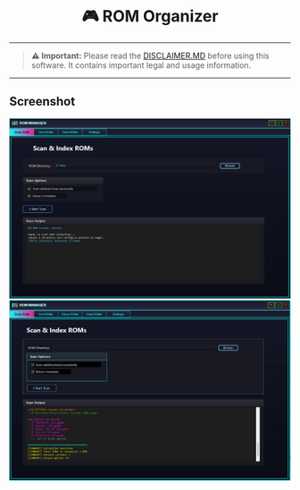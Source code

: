 # <div align="center">🎮 ROM Organizer</div>
---
> **⚠️ Important:** Please read the [DISCLAIMER.MD](DISCLAIMER.MD) before using this software. It contains important legal and usage information.

---

## Screenshot
![App Screenshot](screenshots/screenshot1.png)
![App Screenshot](screenshots/screenshot2.png)